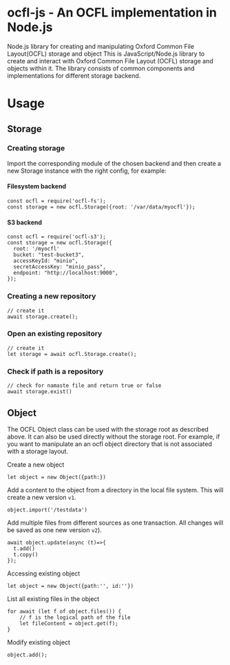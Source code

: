 # ocfl-js - An OCFL implementation in Node.js
Node.js library for creating and manipulating Oxford Common File Layout(OCFL) storage and object
This is JavaScript/Node.js library to create and interact with Oxford Common File Layout (OCFL) storage and objects within it. The library consists of common components and implementations for different storage backend.

# Usage
## Storage
### Creating storage

Import the corresponding module of the chosen backend and then 
create a new Storage instance with the right config, for example:

#### Filesystem backend

    const ocfl = require('ocfl-fs');
    const storage = new ocfl.Storage({root: '/var/data/myocfl'});

#### S3 backend

    const ocfl = require('ocfl-s3');
    const storage = new ocfl.Storage({
      root: '/myocfl'
      bucket: "test-bucket3",
      accessKeyId: "minio",
      secretAccessKey: "minio_pass",
      endpoint: "http://localhost:9000",
    });

### Creating a new repository
    // create it
    await storage.create();

### Open an existing repository
    // create it
    let storage = await ocfl.Storage.create();

### Check if path is a repository

    // check for namaste file and return true or false
    await storage.exist()


## Object
The OCFL Object class can be used with the storage root as described above. It can also be used directly without
the storage root. For example, if you want to manipulate an an ocfl object directory that is not associated with a storage layout.

Create a new object

    let object = new Object({path:})

Add a content to the object from a directory in the local file system. This will create a new version `v1`.

    object.import('/testdata')

Add multiple files from different sources as one transaction. All changes will be saved as one new version `v2`).

    await object.update(async (t)=>{
      t.add()
      t.copy()
    });

Accessing existing object

    let object = new Object({path:'', id:''})

List all existing files in the object

    for await (let f of object.files()) {
        // f is the logical path of the file
        let fileContent = object.get(f);
    }

Modify existing object

    object.add();
